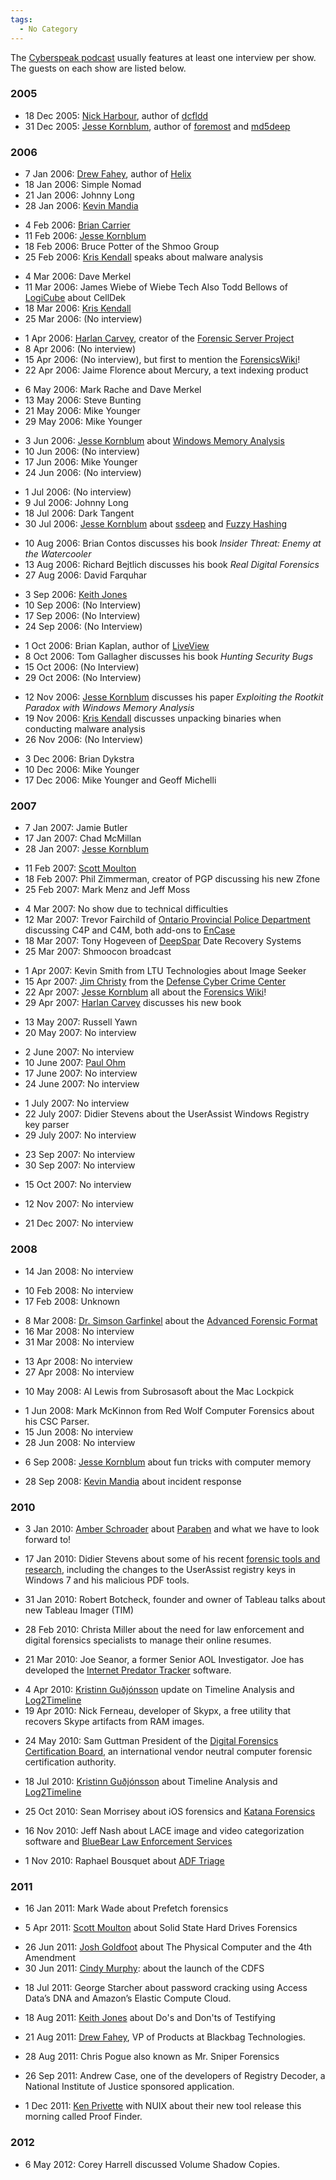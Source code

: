 ```yaml
---
tags:
  - No Category
---
```

The [Cyberspeak podcast](cyberspeak_podcast.md) usually features
at least one interview per show. The guests on each show are listed
below.

### 2005

- 18 Dec 2005: [Nick Harbour](nick_harbour.md), author of
  [dcfldd](dcfldd.md)
- 31 Dec 2005: [Jesse Kornblum](jesse_kornblum.md), author of
  [foremost](foremost.md) and [md5deep](md5deep.md)

### 2006

- 7 Jan 2006: [Drew Fahey](drew_fahey.md), author of [Helix](helix3.md)
- 18 Jan 2006: Simple Nomad
- 21 Jan 2006: Johnny Long
- 28 Jan 2006: [Kevin Mandia](kevin_mandia.md)

<!-- -->

- 4 Feb 2006: [Brian Carrier](brian_carrier.md)
- 11 Feb 2006: [Jesse Kornblum](jesse_kornblum.md)
- 18 Feb 2006: Bruce Potter of the Shmoo Group
- 25 Feb 2006: [Kris Kendall](kris_kendall.md) speaks about malware analysis

<!-- -->

- 4 Mar 2006: Dave Merkel
- 11 Mar 2006: James Wiebe of Wiebe Tech
  Also Todd Bellows of [LogiCube](logicube.md) about CellDek
- 18 Mar 2006: [Kris Kendall](kris_kendall.md)
- 25 Mar 2006: (No interview)

<!-- -->

- 1 Apr 2006: [Harlan Carvey](harlan_carvey.md), creator of the
  [Forensic Server Project](forensic_server_project.md)
- 8 Apr 2006: (No interview)
- 15 Apr 2006: (No interview), but first to mention the [ForensicsWiki](index.md)!
- 22 Apr 2006: Jaime Florence about Mercury, a text indexing product

<!-- -->

- 6 May 2006: Mark Rache and Dave Merkel
- 13 May 2006: Steve Bunting
- 21 May 2006: Mike Younger
- 29 May 2006: Mike Younger

<!-- -->

- 3 Jun 2006: [Jesse Kornblum](jesse_kornblum.md) about [Windows Memory Analysis](windows_memory_analysis.md)
- 10 Jun 2006: (No interview)
- 17 Jun 2006: Mike Younger
- 24 Jun 2006: (No interview)

<!-- -->

- 1 Jul 2006: (No interview)
- 9 Jul 2006: Johnny Long
- 18 Jul 2006: Dark Tangent
- 30 Jul 2006: [Jesse Kornblum](jesse_kornblum.md) about
  [ssdeep](ssdeep.md) and [Fuzzy Hashing](context_triggered_piecewise_hashing.md)

<!-- -->

- 10 Aug 2006: Brian Contos discusses his book *Insider Threat: Enemy at the Watercooler*
- 13 Aug 2006: Richard Bejtlich discusses his book *Real Digital Forensics*
- 27 Aug 2006: David Farquhar

<!-- -->

- 3 Sep 2006: [Keith Jones](keith_jones.md)
- 10 Sep 2006: (No Interview)
- 17 Sep 2006: (No Interview)
- 24 Sep 2006: (No Interview)

<!-- -->

- 1 Oct 2006: Brian Kaplan, author of [LiveView](liveview.md)
- 8 Oct 2006: Tom Gallagher discusses his book *Hunting Security Bugs*
- 15 Oct 2006: (No Interview)
- 29 Oct 2006: (No Interview)

<!-- -->

- 12 Nov 2006: [Jesse Kornblum](jesse_kornblum.md) discusses his
  paper *Exploiting the Rootkit Paradox with Windows Memory Analysis*
- 19 Nov 2006: [Kris Kendall](kris_kendall.md) discusses
  unpacking binaries when conducting malware analysis
- 26 Nov 2006: (No Interview)

<!-- -->

- 3 Dec 2006: Brian Dykstra
- 10 Dec 2006: Mike Younger
- 17 Dec 2006: Mike Younger and Geoff Michelli

### 2007

- 7 Jan 2007: Jamie Butler
- 17 Jan 2007: Chad McMillan
- 28 Jan 2007: [Jesse Kornblum](jesse_kornblum.md)

<!-- -->

- 11 Feb 2007: [Scott Moulton](scott_moulton.md)
- 18 Feb 2007: Phil Zimmerman, creator of PGP discussing
  his new Zfone
- 25 Feb 2007: Mark Menz and Jeff Moss

<!-- -->

- 4 Mar 2007: No show due to technical difficulties
- 12 Mar 2007: Trevor Fairchild of
  [Ontario Provincial Police Department](ontario_provincial_police_department.md)
  discussing C4P and C4M, both add-ons to [EnCase](encase.md)
- 18 Mar 2007: Tony Hogeveen of [DeepSpar](deepspar.md) Date Recovery Systems
- 25 Mar 2007: Shmoocon broadcast

<!-- -->

- 1 Apr 2007: Kevin Smith from LTU Technologies about Image Seeker
- 15 Apr 2007: [Jim Christy](jim_christy.md) from the
  [Defense Cyber Crime Center](defense_cyber_crime_center.md)
- 22 Apr 2007: [Jesse Kornblum](jesse_kornblum.md) all about the
  [Forensics Wiki](index.md)!
- 29 Apr 2007: [Harlan Carvey](harlan_carvey.md) discusses his
  new book

<!-- -->

- 13 May 2007: Russell Yawn
- 20 May 2007: No interview

<!-- -->

- 2 June 2007: No interview
- 10 June 2007: [Paul Ohm](paul_ohm.md)
- 17 June 2007: No interview
- 24 June 2007: No interview

<!-- -->

- 1 July 2007: No interview
- 22 July 2007: Didier Stevens about the UserAssist Windows
  Registry key parser
- 29 July 2007: No interview

<!-- -->

- 23 Sep 2007: No interview
- 30 Sep 2007: No interview

<!-- -->

- 15 Oct 2007: No interview

<!-- -->

- 12 Nov 2007: No interview

<!-- -->

- 21 Dec 2007: No interview

### 2008

- 14 Jan 2008: No interview

<!-- -->

- 10 Feb 2008: No interview
- 17 Feb 2008: Unknown

<!-- -->

- 8 Mar 2008: [Dr. Simson Garfinkel](simson_l_garfinkel.md)
  about the [Advanced Forensic Format](aff.md)
- 16 Mar 2008: No interview
- 31 Mar 2008: No interview

<!-- -->

- 13 Apr 2008: No interview
- 27 Apr 2008: No interview

<!-- -->

- 10 May 2008: Al Lewis from Subrosasoft about the Mac Lockpick

<!-- -->

- 1 Jun 2008: Mark McKinnon from Red Wolf Computer Forensics about his CSC
  Parser.
- 15 Jun 2008: No interview
- 28 Jun 2008: No interview

<!-- -->

- 6 Sep 2008: [Jesse Kornblum](jesse_kornblum.md) about fun
  tricks with computer memory

<!-- -->

- 28 Sep 2008: [Kevin Mandia](kevin_mandia.md) about incident
  response

### 2010

- 3 Jan 2010: [Amber Schroader](amber_schroader.md) about
  [Paraben](https://paraben.com/) and what we have to look forward
  to!

<!-- -->

- 17 Jan 2010: Didier Stevens about some of his recent
  [forensic tools and research](https://blog.didierstevens.com/), including
  the changes to the UserAssist registry keys in Windows 7 and his malicious
  PDF tools.

<!-- -->

- 31 Jan 2010: Robert Botcheck, founder and owner of Tableau
  talks about new Tableau Imager (TIM)

<!-- -->

- 28 Feb 2010: Christa Miller about the need for law enforcement and digital
  forensics specialists to manage their online resumes.

<!-- -->

- 21 Mar 2010: Joe Seanor, a former Senior AOL Investigator. Joe has developed
  the [Internet Predator Tracker](http://www.internetpredatortracker.com/)
  software.

<!-- -->

- 4 Apr 2010: [Kristinn Guðjónsson](kristinn_gudjonsson.md)
  update on Timeline Analysis and
  [Log2Timeline](http://log2timeline.net/)
- 19 Apr 2010: Nick Ferneau, developer of
  Skypx, a free utility that recovers Skype artifacts from RAM images.

<!-- -->

- 24 May 2010: Sam Guttman President of the
  [Digital Forensics Certification Board](https://www.ncfs.org/), an
  international vendor neutral computer forensic certification
  authority.

<!-- -->

- 18 Jul 2010: [Kristinn Guðjónsson](kristinn_gudjonsson.md)
  about Timeline Analysis and [Log2Timeline](http://log2timeline.net/)

<!-- -->

- 25 Oct 2010: Sean Morrisey about iOS forensics and [Katana Forensics](https://katanaforensics.com/)

<!-- -->

- 16 Nov 2010: Jeff Nash about LACE image and video categorization software and
  [BlueBear Law Enforcement Services](https://bb-les.ca/)

<!-- -->

- 1 Nov 2010: Raphael Bousquet about [ADF Triage](https://www.adfsolutions.com/triage-investigator)

### 2011

- 16 Jan 2011: Mark Wade about Prefetch forensics

<!-- -->

- 5 Apr 2011: [Scott Moulton](scott_moulton.md) about Solid
  State Hard Drives Forensics

<!-- -->

- 26 Jun 2011: [Josh Goldfoot](josh_goldfoot.md) about The Physical Computer
  and the 4th Amendment
- 30 Jun 2011: [Cindy Murphy](cindy_murphy.md): about the launch
  of the CDFS

<!-- -->

- 18 Jul 2011: George Starcher about password cracking using Access Data’s
  DNA and Amazon’s Elastic Compute Cloud.

<!-- -->

- 18 Aug 2011: [Keith Jones](keith_jones.md) about Do's and
  Don'ts of Testifying

<!-- -->

- 21 Aug 2011: [Drew Fahey](drew_fahey.md), VP of Products at
  Blackbag Technologies.

<!-- -->

- 28 Aug 2011: Chris Pogue also known as Mr. Sniper Forensics

<!-- -->

- 26 Sep 2011: Andrew Case, one of the developers of Registry Decoder,
  a National Institute of Justice sponsored application.

<!-- -->

- 1 Dec 2011: [Ken Privette](ken_privette.md) with NUIX about
  their new tool release this morning called Proof Finder.

### 2012

- 6 May 2012: Corey Harrell discussed Volume Shadow Copies.
